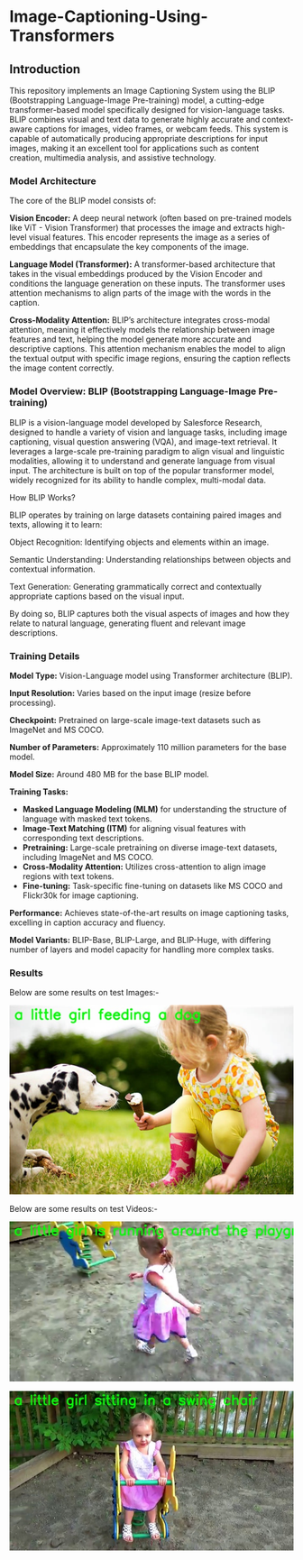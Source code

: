 # Image-Captioning-Using-Transformers
## Introduction
This repository implements an Image Captioning System using the BLIP (Bootstrapping Language-Image Pre-training) model, a cutting-edge transformer-based model specifically designed for vision-language tasks. BLIP combines visual and text data to generate highly accurate and context-aware captions for images, video frames, or webcam feeds. This system is capable of automatically producing appropriate descriptions for input images, making it an excellent tool for applications such as content creation, multimedia analysis, and assistive technology.

### Model Architecture
The core of the BLIP model consists of:

**Vision Encoder:** A deep neural network (often based on pre-trained models like ViT - Vision Transformer) that processes the image and extracts high-level visual features. This encoder represents the image as a series of embeddings that encapsulate the key components of the image.

**Language Model (Transformer):** A transformer-based architecture that takes in the visual embeddings produced by the Vision Encoder and conditions the language generation on these inputs. The transformer uses attention mechanisms to align parts of the image with the words in the caption.

**Cross-Modality Attention:** BLIP’s architecture integrates cross-modal attention, meaning it effectively models the relationship between image features and text, helping the model generate more accurate and descriptive captions. This attention mechanism enables the model to align the textual output with specific image regions, ensuring the caption reflects the image content correctly.

### Model Overview: BLIP (Bootstrapping Language-Image Pre-training)
BLIP is a vision-language model developed by Salesforce Research, designed to handle a variety of vision and language tasks, including image captioning, visual question answering (VQA), and image-text retrieval. It leverages a large-scale pre-training paradigm to align visual and linguistic modalities, allowing it to understand and generate language from visual input. The architecture is built on top of the popular transformer model, widely recognized for its ability to handle complex, multi-modal data.

How BLIP Works?

BLIP operates by training on large datasets containing paired images and texts, allowing it to learn:

Object Recognition: Identifying objects and elements within an image.

Semantic Understanding: Understanding relationships between objects and contextual information.

Text Generation: Generating grammatically correct and contextually appropriate captions based on the visual input.

By doing so, BLIP captures both the visual aspects of images and how they relate to natural language, generating fluent and relevant image descriptions.

### Training Details
**Model Type:** Vision-Language model using Transformer architecture (BLIP).

**Input Resolution:** Varies based on the input image (resize before processing).

**Checkpoint:** Pretrained on large-scale image-text datasets such as ImageNet and MS COCO.

**Number of Parameters:** Approximately 110 million parameters for the base model.

**Model Size:** Around 480 MB for the base BLIP model.

**Training Tasks:**
- **Masked Language Modeling (MLM)** for understanding the structure of language with masked text tokens.
- **Image-Text Matching (ITM)** for aligning visual features with corresponding text descriptions.
- **Pretraining:** Large-scale pretraining on diverse image-text datasets, including ImageNet and MS COCO.
- **Cross-Modality Attention:** Utilizes cross-attention to align image regions with text tokens.
- **Fine-tuning:** Task-specific fine-tuning on datasets like MS COCO and Flickr30k for image captioning.

**Performance:** Achieves state-of-the-art results on image captioning tasks, excelling in caption accuracy and fluency.

**Model Variants:** BLIP-Base, BLIP-Large, and BLIP-Huge, with differing number of layers and model capacity for handling more complex tasks.

### Results
Below are some results on test Images:-

![alt text](https://github.com/krishnapriya-nynaru/Image-Captioning-Using-Transformers/blob/main/Image_Captioning_Using_Transformers/output/output_image_1.jpg)

Below are some results on test Videos:-

![alt text](https://github.com/krishnapriya-nynaru/Image-Captioning-Using-Transformers/blob/main/Image_Captioning_Using_Transformers/output/output_video_4.jpg)

![alt text](https://github.com/krishnapriya-nynaru/Image-Captioning-Using-Transformers/blob/main/Image_Captioning_Using_Transformers/output/output_video_11.jpg)